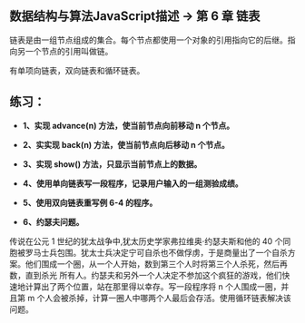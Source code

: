 ## 数据结构与算法JavaScript描述 -> 第 6 章 链表

链表是由一组节点组成的集合。每个节点都使用一个对象的引用指向它的后继。指向另一个节点的引用叫做链。

有单项向链表，双向链表和循环链表。



## 练习：
* **1、实现 advance(n) 方法，使当前节点向前移动 n 个节点。**


* **2、实实现 back(n) 方法，使当前节点向后移动 n 个节点。**


* **3、实现 show() 方法，只显示当前节点上的数据。**


* **4、使用单向链表写一段程序，记录用户输入的一组测验成绩。**


* **5、使用双向链表重写例 6-4 的程序。**


* **6、约瑟夫问题。**

传说在公元 1 世纪的犹太战争中,犹太历史学家弗拉维奥·约瑟夫斯和他的 40 个同胞被罗马士兵包围。犹太士兵决定宁可自杀也不做俘虏，于是商量出了一个自杀方案。他们围成一个圈，从一个人开始，数到第三个人时将第三个人杀死，然后再数，直到杀光 所有人。约瑟夫和另外一个人决定不参加这个疯狂的游戏，他们快速地计算出了两个位置，站在那里得以幸存。写一段程序将 n 个人围成一圈，并且第 m 个人会被杀掉，计算一圈人中哪两个人最后会存活。使用循环链表解决该问题。
